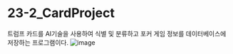 # 23-2_CardProject
트럼프 카드를 AI기술을 사용하여 식별 및 분류하고 포커 게임 정보를 데이터베이스에 저장하는 프로그램이다.
![image](https://github.com/user-attachments/assets/dfaa481d-28f0-4996-9505-ef32db6c03f5)
